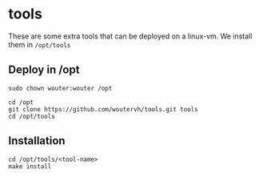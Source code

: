 # tools

These are some extra tools that can be deployed on a linux-vm.
We install them in ``/opt/tools``


## Deploy in /opt

```
sudo chown wouter:wouter /opt

cd /opt
git clone https://github.com/woutervh/tools.git tools
cd /opt/tools
```

## Installation
```
cd /opt/tools/<tool-name>
make install
```